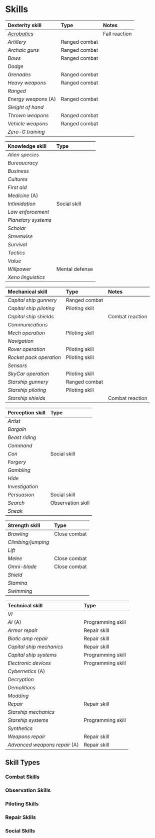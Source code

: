 # Skills

| Dexterity skill      | Type          | Notes         |
| :------------------- | :------------ | :------------ |
| [*Acrobatics*](skills/acrobatics.md)         |               | Fall reaction |
| *Artillery*          | Ranged combat |               |
| *Archaic guns*       | Ranged combat |               |
| *Bows*               | Ranged combat |               |
| *Dodge*              |               |               |
| *Grenades*           | Ranged combat |               |
| *Heavy weapons*      | Ranged combat |               |
| *Ranged*             |               |               |
| *Energy weapons* (A) | Ranged combat |               |
| *Sleight of hand*    |               |               |
| *Thrown weapons*     | Ranged combat |               |
| *Vehicle weapons*    | Ranged combat |               |
| *Zero-G training*    |               |               |

| Knowledge skill     | Type           |
| :------------------ | :------------- |
| *Alien species*     |                |
| *Bureaucracy*       |                |
| *Business*          |                |
| *Cultures*          |                |
| *First aid*         |                |
| *Medicine* (A)      |                |
| *Intimidation*      | Social skill   |
| *Law enforcement*   |                |
| *Planetary systems* |                |
| *Scholar*           |                |
| *Streetwise*        |                |
| *Survival*          |                |
| *Tactics*           |                |
| *Value*             |                |
| *Willpower*         | Mental defense |
| *Xeno linguistics*  |                |

| Mechanical skill        | Type           | Notes           |
| :---------------------- | :------------- | :-------------- |
| *Capital ship gunnery*  | Ranged combat  |                 |
| *Capital ship piloting* | Piloting skill |                 |
| *Capital ship shields*  |                | Combat reaction |
| *Communications*        |                |                 |
| *Mech operation*        | Piloting skill |                 |
| *Navigation*            |                |                 |
| *Rover operation*       | Piloting skill |                 |
| *Rocket pack operation* | Piloting skill |                 |
| *Sensors*               |                |                 |
| *SkyCar operation*      | Piloting skill |                 |
| *Starship gunnery*      | Ranged combat  |                 |
| *Starship piloting*     | Piloting skill |                 |
| *Starship shields*      |                | Combat reaction |

| Perception skill | Type              |
| :--------------- | :---------------- |
| *Artist*         |                   |
| *Bargain*        |                   |
| *Beast riding*   |                   |
| *Command*        |                   |
| *Con*            | Social skill      |
| *Forgery*        |                   |
| *Gambling*       |                   |
| *Hide*           |                   |
| *Investigation*  |                   |
| *Persuasion*     | Social skill      |
| *Search*         | Observation skill |
| *Sneak*          |                   |

| Strength skill     | Type         |
| :----------------- | :----------- |
| *Brawling*         | Close combat |
| *Climbing/jumping* |              |
| *Lift*             |              |
| *Melee*            | Close combat |
| *Omni-blade*       | Close combat |
| *Shield*           |              |
| *Stamina*          |              |
| *Swimming*         |              |

| Technical skill               | Type              |
| :---------------------------- | :---------------- |
| *VI*                          |                   |
| *AI* (A)                      | Programming skill |
| *Armor repair*                | Repair skill      |
| *Biotic amp repair*           | Repair skill      |
| *Capital ship mechanics*      | Repair skill      |
| *Capital ship systems*        | Programming skill |
| *Electronic devices*          | Programming skill |
| *Cybernetics* (A)             |                   |
| *Decryption*                  |                   |
| *Demolitions*                 |                   |
| *Modding*                     |                   |
| *Repair*                      | Repair skill      |
| *Starship mechanics*          |                   |
| *Starship systems*            | Programming skill |
| *Synthetics*                  |                   |
| *Weapons repair*              | Repair skill      |
| *Advanced weapons repair* (A) | Repair skill      |

## Skill Types

### Combat Skills

### Observation Skills

### Piloting Skills

### Repair Skills

### Social Skills

